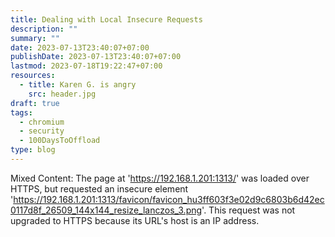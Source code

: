 ```yaml
---
title: Dealing with Local Insecure Requests
description: ""
summary: ""
date: 2023-07-13T23:40:07+07:00
publishDate: 2023-07-13T23:40:07+07:00
lastmod: 2023-07-18T19:22:47+07:00
resources:
  - title: Karen G. is angry
    src: header.jpg
draft: true
tags:
  - chromium
  - security
  - 100DaysToOffload
type: blog
---
```


Mixed Content: The page at '<https://192.168.1.201:1313/>' was loaded over HTTPS, but requested an insecure element '<https://192.168.1.201:1313/favicon/favicon_hu3ff603f3e02d9c6803b6d42ec0117d8f_26509_144x144_resize_lanczos_3.png>'. This request was not upgraded to HTTPS because its URL's host is an IP address.
